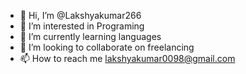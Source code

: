 - 👋 Hi, I’m @Lakshyakumar266
- 👀 I’m interested in Programing
- 🌱 I’m currently learning languages
- 💞️ I’m looking to collaborate on freelancing
- 📫 How to reach me lakshyakumar0098@gmail.com

<!---
Lakshyakumar266/Lakshyakumar266 is a ✨ special ✨ repository because its `README.md` (this file) appears on your GitHub profile.
You can click the Preview link to take a look at your changes.
--->
